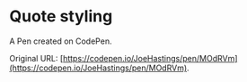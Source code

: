 # Quote styling

A Pen created on CodePen.

Original URL: [https://codepen.io/JoeHastings/pen/MOdRVm](https://codepen.io/JoeHastings/pen/MOdRVm).

